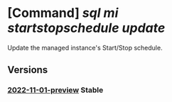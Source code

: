 # [Command] _sql mi startstopschedule update_

Update the managed instance's Start/Stop schedule.

## Versions

### [2022-11-01-preview](/Resources/mgmt-plane/L3N1YnNjcmlwdGlvbnMve30vcmVzb3VyY2Vncm91cHMve30vcHJvdmlkZXJzL21pY3Jvc29mdC5zcWwvbWFuYWdlZGluc3RhbmNlcy97fS9zdGFydHN0b3BzY2hlZHVsZXMve30=/2022-11-01-preview.xml) **Stable**

<!-- mgmt-plane /subscriptions/{}/resourcegroups/{}/providers/microsoft.sql/managedinstances/{}/startstopschedules/{} 2022-11-01-preview -->
